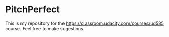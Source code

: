 # PitchPerfect
This is my repository for the https://classroom.udacity.com/courses/ud585 course.
Feel free to make sugestions.
